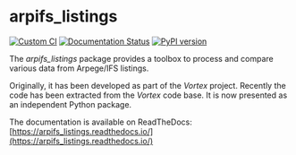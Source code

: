 # arpifs_listings

[![Custom CI](https://github.com/UMR-CNRM/arpifs_listings/actions/workflows/lint_test_and_doc.yml/badge.svg)](https://github.com/UMR-CNRM/arpifs_listings/actions/workflows/lint_test_and_doc.yml)
[![Documentation Status](https://readthedocs.org/projects/arpifs_listings/badge/?version=latest)](https://arpifs_listings.readthedocs.io/en/latest/?badge=latest)
[![PyPI version](https://badge.fury.io/py/arpifs-listings.svg)](https://badge.fury.io/py/arpifs-listings)

The *arpifs_listings* package provides a toolbox to process and compare
various data from Arpege/IFS listings.

Originally, it has been developed as part of the *Vortex* project. Recently
the  code has been extracted from the *Vortex* code base. It is now presented
as an independent Python package.

The documentation is available on ReadTheDocs: [https://arpifs_listings.readthedocs.io/](https://arpifs_listings.readthedocs.io/)
